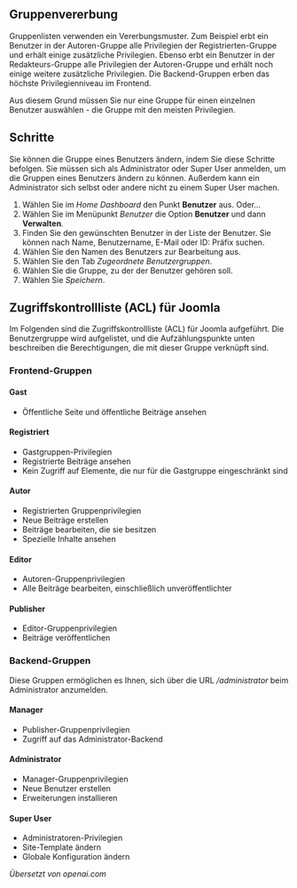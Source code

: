 <!-- Filename: Changing_user_groups / Display title: Ändern der Benutzergruppen -->

## Gruppenvererbung

Gruppenlisten verwenden ein Vererbungsmuster. Zum Beispiel erbt ein Benutzer in der Autoren-Gruppe alle Privilegien der Registrierten-Gruppe und erhält einige zusätzliche Privilegien. Ebenso erbt ein Benutzer in der Redakteurs-Gruppe alle Privilegien der Autoren-Gruppe und erhält noch einige weitere zusätzliche Privilegien. Die Backend-Gruppen erben das höchste Privilegienniveau im Frontend.

Aus diesem Grund müssen Sie nur eine Gruppe für einen einzelnen Benutzer auswählen - die Gruppe mit den meisten Privilegien.

## Schritte

Sie können die Gruppe eines Benutzers ändern, indem Sie diese Schritte befolgen. Sie müssen sich als Administrator oder Super User anmelden, um die Gruppen eines Benutzers ändern zu können. Außerdem kann ein Administrator sich selbst oder andere nicht zu einem Super User machen.

1. Wählen Sie im *Home Dashboard* den Punkt **Benutzer** aus. Oder...
2. Wählen Sie im Menüpunkt *Benutzer* die Option **Benutzer** und dann **Verwalten**.
3. Finden Sie den gewünschten Benutzer in der Liste der Benutzer. Sie können nach Name, Benutzername, E-Mail oder ID: Präfix suchen.
4. Wählen Sie den Namen des Benutzers zur Bearbeitung aus.
5. Wählen Sie den Tab *Zugeordnete Benutzergruppen*.
6. Wählen Sie die Gruppe, zu der der Benutzer gehören soll.
7. Wählen Sie *Speichern*.

## Zugriffskontrollliste (ACL) für Joomla

Im Folgenden sind die Zugriffskontrollliste (ACL) für Joomla aufgeführt. Die Benutzergruppe wird aufgelistet, und die Aufzählungspunkte unten beschreiben die Berechtigungen, die mit dieser Gruppe verknüpft sind.

### Frontend-Gruppen

#### Gast

- Öffentliche Seite und öffentliche Beiträge ansehen

#### Registriert

- Gastgruppen-Privilegien
- Registrierte Beiträge ansehen
- Kein Zugriff auf Elemente, die nur für die Gastgruppe eingeschränkt sind

#### Autor

- Registrierten Gruppenprivilegien
- Neue Beiträge erstellen
- Beiträge bearbeiten, die sie besitzen
- Spezielle Inhalte ansehen

#### Editor

- Autoren-Gruppenprivilegien
- Alle Beiträge bearbeiten, einschließlich unveröffentlichter

#### Publisher

- Editor-Gruppenprivilegien
- Beiträge veröffentlichen

### Backend-Gruppen

Diese Gruppen ermöglichen es Ihnen, sich über die URL */administrator* beim Administrator anzumelden.

#### Manager

- Publisher-Gruppenprivilegien
- Zugriff auf das Administrator-Backend

#### Administrator

- Manager-Gruppenprivilegien
- Neue Benutzer erstellen
- Erweiterungen installieren

#### Super User

- Administratoren-Privilegien
- Site-Template ändern
- Globale Konfiguration ändern

*Übersetzt von openai.com*


